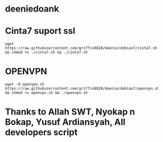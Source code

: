 # deeniedoank

# Cinta7 suport ssl
```
wget https://raw.githubusercontent.com/griffin8828/deenie/debian7/cinta7.sh && chmod +x ./cinta7.sh && ./cinta7.sh
```
# OPENVPN
```
wget -O openvpn.sh https://raw.githubusercontent.com/griffin8828/deenie/debian7/openvpn.sh && chmod +x openvpn.sh && ./openvpn.sh
```
















# Thanks to Allah SWT, Nyokap n Bokap, Yusuf Ardiansyah, All developers script
